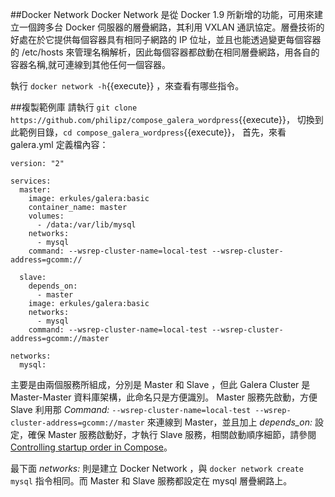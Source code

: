 ##Docker Network
Docker Network 是從 Docker 1.9 所新增的功能，可用來建立一個跨多台 Docker 伺服器的層疊網路，其利用 VXLAN 通訊協定。層疊技術的好處在於它提供每個容器具有相同子網路的 IP 位址，並且也能透過變更每個容器的 /etc/hosts 來管理名稱解析，因此每個容器都啟動在相同層疊網路，用各自的容器名稱,就可連線到其他任何一個容器。

執行 `docker network -h`{{execute}}
，來查看有哪些指令。

##複製範例庫
請執行 `git clone https://github.com/philipz/compose_galera_wordpress`{{execute}}，
切換到此範例目錄，`cd compose_galera_wordpress`{{execute}}，
首先，來看 galera.yml 定義檔內容：
```
version: "2"

services:
  master:
    image: erkules/galera:basic
    container_name: master
    volumes:
      - /data:/var/lib/mysql
    networks:
      - mysql
    command: --wsrep-cluster-name=local-test --wsrep-cluster-address=gcomm://

  slave:
    depends_on:
      - master
    image: erkules/galera:basic
    networks:
      - mysql
    command: --wsrep-cluster-name=local-test --wsrep-cluster-address=gcomm://master

networks:
  mysql:
```
主要是由兩個服務所組成，分別是 Master 和 Slave ，但此 Galera Cluster 是 Master-Master 資料庫架構，此命名只是方便識別。
Master 服務先啟動，方便 Slave 利用那 *Command:* `--wsrep-cluster-name=local-test --wsrep-cluster-address=gcomm://master` 來連線到 Master，並且加上 *depends_on:* 設定，確保 Master 服務啟動好，才執行 Slave 服務，相關啟動順序細節，請參閱 [Controlling startup order in Compose](https://docs.docker.com/compose/startup-order/)。

最下面 *networks:* 則是建立 Docker Network ，與 `docker network create mysql` 指令相同。而 Master 和 Slave 服務都設定在 mysql 層疊網路上。
